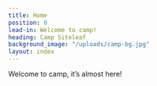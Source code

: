 ```yaml
---
title: Home
position: 0
lead-in: Welcome to camp!
heading: Camp Siteleaf
background_image: "/uploads/camp-bg.jpg"
layout: index
---
```


Welcome to camp, it’s almost here!
